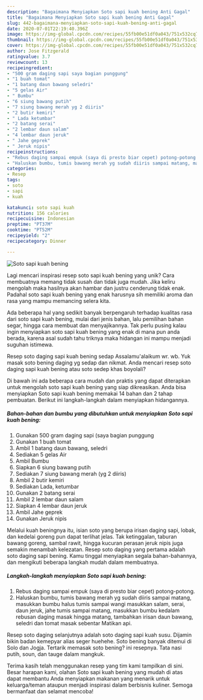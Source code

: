 ```yaml
---
description: "Bagaimana Menyiapkan Soto sapi kuah bening Anti Gagal"
title: "Bagaimana Menyiapkan Soto sapi kuah bening Anti Gagal"
slug: 442-bagaimana-menyiapkan-soto-sapi-kuah-bening-anti-gagal
date: 2020-07-01T22:19:40.396Z
image: https://img-global.cpcdn.com/recipes/55fb00e51df0a043/751x532cq70/soto-sapi-kuah-bening-foto-resep-utama.jpg
thumbnail: https://img-global.cpcdn.com/recipes/55fb00e51df0a043/751x532cq70/soto-sapi-kuah-bening-foto-resep-utama.jpg
cover: https://img-global.cpcdn.com/recipes/55fb00e51df0a043/751x532cq70/soto-sapi-kuah-bening-foto-resep-utama.jpg
author: Jose Fitzgerald
ratingvalue: 3.7
reviewcount: 13
recipeingredient:
- "500 gram daging sapi saya bagian punggung"
- "1 buah tomat"
- "1 batang daun bawang seledri"
- "5 gelas Air"
- " Bumbu"
- "6 siung bawang putih"
- "7 siung bawang merah yg 2 diiris"
- "2 butir kemiri"
- " Lada ketumbar"
- "2 batang serai"
- "2 lembar daun salam"
- "4 lembar daun jeruk"
- " Jahe geprek"
- " Jeruk nipis"
recipeinstructions:
- "Rebus daging sampai empuk (saya di presto biar cepet) potong-potong."
- "Haluskan bumbu, tumis bawang merah yg sudah diiris sampai matang, masukkan bumbu halus tumis sampai wangi masukkan salam, serai, daun jeruk, jahe tumis sampai matang, masukkan bumbu kedalam rebusan daging masak hingga matang, tambahkan irisan daun bawang, seledri dan tomat masak sebentar Matikan api."
categories:
- Resep
tags:
- soto
- sapi
- kuah

katakunci: soto sapi kuah 
nutrition: 156 calories
recipecuisine: Indonesian
preptime: "PT37M"
cooktime: "PT52M"
recipeyield: "2"
recipecategory: Dinner

---
```



![Soto sapi kuah bening](https://img-global.cpcdn.com/recipes/55fb00e51df0a043/751x532cq70/soto-sapi-kuah-bening-foto-resep-utama.jpg)

Lagi mencari inspirasi resep soto sapi kuah bening yang unik? Cara membuatnya memang tidak susah dan tidak juga mudah. Jika keliru mengolah maka hasilnya akan hambar dan justru cenderung tidak enak. Padahal soto sapi kuah bening yang enak harusnya sih memiliki aroma dan rasa yang mampu memancing selera kita.

Ada beberapa hal yang sedikit banyak berpengaruh terhadap kualitas rasa dari soto sapi kuah bening, mulai dari jenis bahan, lalu pemilihan bahan segar, hingga cara membuat dan menyajikannya. Tak perlu pusing kalau ingin menyiapkan soto sapi kuah bening yang enak di mana pun anda berada, karena asal sudah tahu triknya maka hidangan ini mampu menjadi suguhan istimewa.

Resep soto daging sapi kuah bening sedap Assalamu&#39;alaikum wr. wb. Yuk masak soto bening daging yg sedap dan nikmat. Anda mencari resep soto daging sapi kuah bening atau soto sedep khas boyolali?


Di bawah ini ada beberapa cara mudah dan praktis yang dapat diterapkan untuk mengolah soto sapi kuah bening yang siap dikreasikan. Anda bisa menyiapkan Soto sapi kuah bening memakai 14 bahan dan 2 tahap pembuatan. Berikut ini langkah-langkah dalam menyiapkan hidangannya.

<!--inarticleads1-->

##### Bahan-bahan dan bumbu yang dibutuhkan untuk menyiapkan Soto sapi kuah bening:

1. Gunakan 500 gram daging sapi (saya bagian punggung
1. Gunakan 1 buah tomat
1. Ambil 1 batang daun bawang, seledri
1. Sediakan 5 gelas Air
1. Ambil  Bumbu
1. Siapkan 6 siung bawang putih
1. Sediakan 7 siung bawang merah (yg 2 diiris)
1. Ambil 2 butir kemiri
1. Sediakan  Lada, ketumbar
1. Gunakan 2 batang serai
1. Ambil 2 lembar daun salam
1. Siapkan 4 lembar daun jeruk
1. Ambil  Jahe geprek
1. Gunakan  Jeruk nipis


Melalui kuah beningnya itu, isian soto yang berupa irisan daging sapi, lobak, dan kedelai goreng pun dapat terlihat jelas. Tak ketinggalan, taburan bawang goreng, sambal rawit, hingga kucuran perasan jeruk nipis juga semakin menambah kelezatan. Resep soto daging yang pertama adalah soto daging sapi bening. Kamu tinggal menyiapkan segala bahan-bahannya, dan mengikuti beberapa langkah mudah dalam membuatnya. 

<!--inarticleads2-->

##### Langkah-langkah menyiapkan Soto sapi kuah bening:

1. Rebus daging sampai empuk (saya di presto biar cepet) potong-potong.
1. Haluskan bumbu, tumis bawang merah yg sudah diiris sampai matang, masukkan bumbu halus tumis sampai wangi masukkan salam, serai, daun jeruk, jahe tumis sampai matang, masukkan bumbu kedalam rebusan daging masak hingga matang, tambahkan irisan daun bawang, seledri dan tomat masak sebentar Matikan api.


Resep soto daging selanjutnya adalah soto daging sapi kuah susu. Dijamin bikin badan kemepyar alias seger huehehe. Soto bening banyak ditemui di Solo dan Jogja. Tertarik memasak soto bening? ini resepnya. Tata nasi putih, soun, dan tauge dalam mangkuk. 

Terima kasih telah menggunakan resep yang tim kami tampilkan di sini. Besar harapan kami, olahan Soto sapi kuah bening yang mudah di atas dapat membantu Anda menyiapkan makanan yang menarik untuk keluarga/teman ataupun menjadi inspirasi dalam berbisnis kuliner. Semoga bermanfaat dan selamat mencoba!
